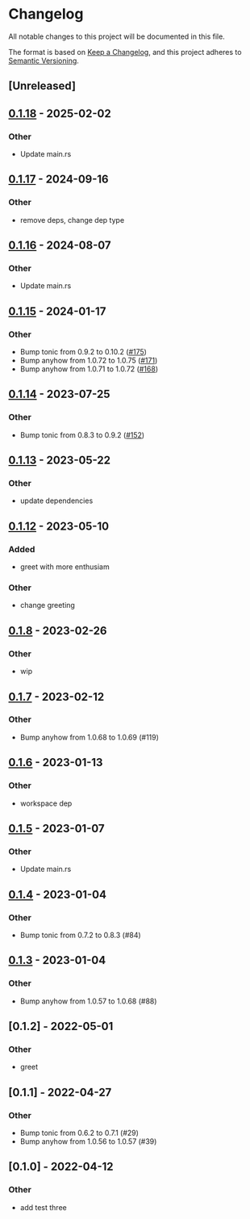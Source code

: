 # Changelog

All notable changes to this project will be documented in this file.

The format is based on [Keep a Changelog](https://keepachangelog.com/en/1.0.0/),
and this project adheres to [Semantic Versioning](https://semver.org/spec/v2.0.0.html).

## [Unreleased]

## [0.1.18](https://github.com/marcoieni/rust-workspace-example/compare/marco-test-three-v0.1.17...marco-test-three-v0.1.18) - 2025-02-02

### Other

- Update main.rs

## [0.1.17](https://github.com/MarcoIeni/rust-workspace-example/compare/marco-test-three-v0.1.16...marco-test-three-v0.1.17) - 2024-09-16

### Other

- remove deps, change dep type

## [0.1.16](https://github.com/MarcoIeni/rust-workspace-example/compare/marco-test-three-v0.1.15...marco-test-three-v0.1.16) - 2024-08-07

### Other
- Update main.rs

## [0.1.15](https://github.com/MarcoIeni/rust-workspace-example/compare/marco-test-three-v0.1.14...marco-test-three-v0.1.15) - 2024-01-17

### Other
- Bump tonic from 0.9.2 to 0.10.2 ([#175](https://github.com/MarcoIeni/rust-workspace-example/pull/175))
- Bump anyhow from 1.0.72 to 1.0.75 ([#171](https://github.com/MarcoIeni/rust-workspace-example/pull/171))
- Bump anyhow from 1.0.71 to 1.0.72 ([#168](https://github.com/MarcoIeni/rust-workspace-example/pull/168))

## [0.1.14](https://github.com/MarcoIeni/rust-workspace-example/compare/marco-test-three-v0.1.13...marco-test-three-v0.1.14) - 2023-07-25

### Other
- Bump tonic from 0.8.3 to 0.9.2 ([#152](https://github.com/MarcoIeni/rust-workspace-example/pull/152))

## [0.1.13](https://github.com/MarcoIeni/rust-workspace-example/compare/marco-test-three-v0.1.12...marco-test-three-v0.1.13) - 2023-05-22

### Other
- update dependencies

## [0.1.12](https://github.com/MarcoIeni/rust-workspace-example/compare/marco-test-three-v0.1.11...marco-test-three-v0.1.12) - 2023-05-10

### Added
- greet with more enthusiam

### Other
- change greeting

## [0.1.8](https://github.com/MarcoIeni/rust-workspace-example/compare/marco-test-three-v0.1.7...marco-test-three-v0.1.8) - 2023-02-26

### Other
- wip

## [0.1.7](https://github.com/MarcoIeni/rust-workspace-example/compare/marco-test-three-v0.1.6...marco-test-three-v0.1.7) - 2023-02-12

### Other
- Bump anyhow from 1.0.68 to 1.0.69 (#119)

## [0.1.6](https://github.com/MarcoIeni/rust-workspace-example/compare/marco-test-three-v0.1.5...marco-test-three-v0.1.6) - 2023-01-13

### Other
- workspace dep

## [0.1.5](https://github.com/MarcoIeni/rust-workspace-example/compare/marco-test-three-v0.1.4...marco-test-three-v0.1.5) - 2023-01-07

### Other
- Update main.rs

## [0.1.4](https://github.com/MarcoIeni/rust-workspace-example/compare/marco-test-three-v0.1.3...marco-test-three-v0.1.4) - 2023-01-04

### Other
- Bump tonic from 0.7.2 to 0.8.3 (#84)

## [0.1.3](https://github.com/MarcoIeni/rust-workspace-example/compare/marco-test-three-v0.1.2...marco-test-three-v0.1.3) - 2023-01-04

### Other
- Bump anyhow from 1.0.57 to 1.0.68 (#88)

## [0.1.2] - 2022-05-01

### Other
- greet

## [0.1.1] - 2022-04-27

### Other
- Bump tonic from 0.6.2 to 0.7.1 (#29)
- Bump anyhow from 1.0.56 to 1.0.57 (#39)

## [0.1.0] - 2022-04-12

### Other
- add test three
